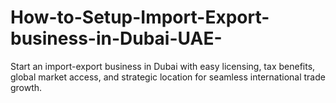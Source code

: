 # How-to-Setup-Import-Export-business-in-Dubai-UAE-
Start an import-export business in Dubai with easy licensing, tax benefits, global market access, and strategic location for seamless international trade growth.
